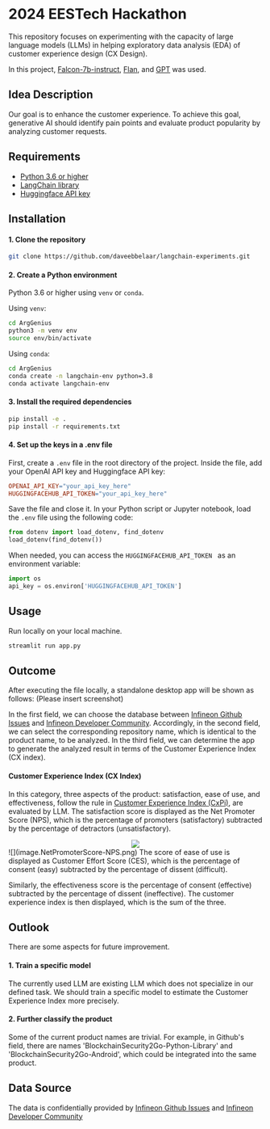 # 2024 EESTech Hackathon

This repository focuses on experimenting with the capacity of large language models (LLMs) in helping exploratory data analysis (EDA) of customer experience design (CX Design). 

In this project, [Falcon-7b-instruct](https://huggingface.co/tiiuae/falcon-7b-instruct), [Flan](https://huggingface.co/google/flan-t5-xxl), and [GPT](https://openai.com/) was used.

## Idea Description

Our goal is to enhance the customer experience. To achieve this goal, generative AI should identify pain points and evaluate product popularity by analyzing customer requests.


## Requirements

- [Python 3.6 or higher](https://www.python.org/downloads/)
- [LangChain library](https://python.langchain.com/en/latest/index.html)
- [Huggingface API key](https://huggingface.co/login?next=%2Fsettings%2Ftokens)
  


## Installation

#### 1. Clone the repository

```bash
git clone https://github.com/daveebbelaar/langchain-experiments.git
```

#### 2. Create a Python environment

Python 3.6 or higher using `venv` or `conda`. 

Using `venv`:

``` bash
cd ArgGenius
python3 -m venv env
source env/bin/activate
```

Using `conda`:
``` bash
cd ArgGenius
conda create -n langchain-env python=3.8
conda activate langchain-env
```

#### 3. Install the required dependencies
``` bash
pip install -e .
pip install -r requirements.txt
```

#### 4. Set up the keys in a .env file

First, create a `.env` file in the root directory of the project. Inside the file, add your OpenAI API key and Huggingface API key:

```makefile
OPENAI_API_KEY="your_api_key_here"
HUGGINGFACEHUB_API_TOKEN="your_api_key_here"
```

Save the file and close it. In your Python script or Jupyter notebook, load the `.env` file using the following code:
```python
from dotenv import load_dotenv, find_dotenv
load_dotenv(find_dotenv())
```

When needed, you can access the `HUGGINGFACEHUB_API_TOKEN ` as an environment variable:
```python
import os
api_key = os.environ['HUGGINGFACEHUB_API_TOKEN']
```

## Usage
Run locally on your local machine.
``` bash
streamlit run app.py
```

## Outcome

After executing the file locally, a standalone desktop app will be shown as follows:
(Please insert screenshot)

In the first field, we can choose the database between [Infineon Github Issues](https://github.com/Infineon) and [Infineon Developer Community](https://community.infineon.com/?profile.language=en). Accordingly, in the second field, we can select the corresponding repository name, which is identical to the product name, to be analyzed. In the third field, we can determine the app to generate the analyzed result in terms of the Customer Experience Index (CX index).

#### Customer Experience Index (CX Index)

In this category, three aspects of the product: satisfaction, ease of use, and effectiveness, follow the rule in [Customer Experience Index (CxPi)](https://www.satrixsolutions.com/blog/what-is-customer-experience-index-cxpi), are evaluated by LLM. The satisfaction score is displayed as the Net Promoter Score (NPS), which is the percentage of promoters (satisfactory) subtracted by the percentage of detractors (unsatisfactory).

<center><img src="`r https://commons.wikimedia.org/wiki/File:NetPromoterScore-NPS.png#/media/File:NetPromoterScore-NPS.png`"></center>
![](image.NetPromoterScore-NPS.png)
The score of ease of use is displayed as Customer Effort Score (CES), which is the percentage of consent (easy) subtracted by the percentage of dissent (difficult).

Similarly, the effectiveness score is the percentage of consent (effective) subtracted by the percentage of dissent (ineffective). The customer experience index is then displayed, which is the sum of the three.

## Outlook

There are some aspects for future improvement.

#### 1. Train a specific model

The currently used LLM are existing LLM which does not specialize in our defined task. We should train a specific model to estimate the Customer Experience Index more precisely.

#### 2. Further classify the product

Some of the current product names are trivial. For example, in Github's field, there are names 'BlockchainSecurity2Go-Python-Library' and 'BlockchainSecurity2Go-Android', which could be integrated into the same product.

## Data Source

The data is confidentially provided by [Infineon Github Issues](https://github.com/Infineon) and [Infineon Developer Community](https://community.infineon.com/?profile.language=en)
